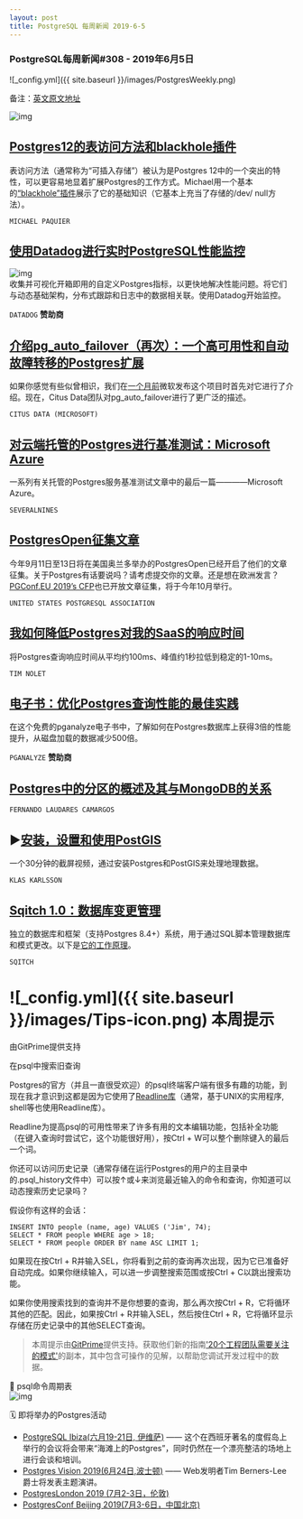 ```yaml
---
layout: post
title: PostgreSQL 每周新闻 2019-6-5
---
```


### PostgreSQL每周新闻#308 - 2019年6月5日
![_config.yml]({{ site.baseurl }}/images/PostgresWeekly.png)

备注：[英文原文地址](https://postgresweekly.com/issues/308)

![img](https://postgresweekly.com/link/64740/web)  

## [Postgres12的表访问方法和blackhole插件](https://paquier.xyz/postgresql-2/postgres-12-table-am-blackhole/)
表访问方法（通常称为“可插入存储”）被认为是Postgres 12中的一个突出的特性，可以更容易地显着扩展Postgres的工作方式。Michael用一个基本的[“blackhole”插件](https://github.com/michaelpq/pg_plugins/tree/master/blackhole_am)展示了它的基础知识（它基本上充当了存储的/dev/ null方法）。

`MICHAEL PAQUIER`

## [使用Datadog进行实时PostgreSQL性能监控](https://www.datadoghq.com/postgres-monitoring/?utm_source=Advertisement&utm_medium=CooperPress&utm_campaign=CooperPress-PostgresWeeklyP)
![img](https://copm.s3.amazonaws.com/009a5d55.png)  
收集并可视化开箱即用的自定义Postgres指标，以更快地解决性能问题。将它们与动态基础架构，分布式跟踪和日志中的数据相关联。使用Datadog开始监控。

`DATADOG` **赞助商**

## [介绍pg_auto_failover（再次）：一个高可用性和自动故障转移的Postgres扩展](https://www.citusdata.com/blog/2019/05/30/introducing-pg-auto-failover/)
如果你感觉有些似曾相识，我们在[一个月前](https://postgresweekly.com/issues/304)微软发布这个项目时首先对它进行了介绍。现在，Citus Data团队对pg_auto_failover进行了更广泛的描述。

`CITUS DATA (MICROSOFT)`

## [对云端托管的Postgres进行基准测试：Microsoft Azure](https://severalnines.com/blog/benchmarking-managed-postgresql-cloud-solutions-part-four-microsoft-azure)
一系列有关托管的Postgres服务基准测试文章中的最后一篇————Microsoft Azure。

`SEVERALNINES`

## [PostgresOpen征集文章](https://2019.postgresopen.org/callforpapers/)
今年9月11日至13日将在美国奥兰多举办的PostgresOpen已经开启了他们的文章征集。关于Postgres有话要说吗？请考虑提交你的文章。还是想在欧洲发言？[PGConf.EU 2019’s CFP](https://2019.pgconf.eu/callforpapers/)也已开放文章征集，将于今年10月举行。

`UNITED STATES POSTGRESQL ASSOCIATION`

## [我如何降低Postgres对我的SaaS的响应时间](https://blog.checklyhq.com/how-i-decimated-postgres-response-times-for-my-saas/)
将Postgres查询响应时间从平均约100ms、峰值约1秒拉低到稳定的1-10ms。

`TIM NOLET`

## [电子书：优化Postgres查询性能的最佳实践](https://pganalyze.com/ebooks/optimizing-postgres-query-performance?utm_source=PostgresWeeklySecondary)
在这个免费的pganalyze电子书中，了解如何在Postgres数据库上获得3倍的性能提升，从磁盘加载的数据减少500倍。

`PGANALYZE` **赞助商**

## [Postgres中的分区的概述及其与MongoDB的关系](https://www.percona.com/blog/2019/05/24/an-overview-of-sharding-in-postgresql-and-how-it-relates-to-mongodbs/)

`FERNANDO LAUDARES CAMARGOS`

## ▶[安装，设置和使用PostGIS](https://www.youtube.com/watch?v=EBfjZgjyZmM)
一个30分钟的截屏视频，通过安装Postgres和PostGIS来处理地理数据。

`KLAS KARLSSON`

## [Sqitch 1.0：数据库变更管理](https://github.com/sqitchers/sqitch)
独立的数据库和框架（支持Postgres 8.4+）系统，用于通过SQL脚本管理数据库和模式更改。以下是[它的工作原理](https://github.com/sqitchers/sqitch/blob/develop/lib/sqitchtutorial.pod)。

`SQITCH`

# ![_config.yml]({{ site.baseurl }}/images/Tips-icon.png)   本周提示
由GitPrime提供支持

在psql中搜索旧查询

Postgres的官方（并且一直很受欢迎）的psql终端客户端有很多有趣的功能，到现在我才意识到这都是因为它使用了[Readline库](https://en.wikipedia.org/wiki/GNU_Readline)（通常，基于UNIX的实用程序, shell等也使用Readline库）。

Readline为提高psql的可用性带来了许多有用的文本编辑功能，包括补全功能（在键入查询时尝试它，这个功能很好用），按Ctrl + W可以整个删除键入的最后一个词。

你还可以访问历史记录（通常存储在运行Postgres的用户的主目录中的.psql_history文件中）可以按↑或↓来浏览最近输入的命令和查询，你知道可以动态搜索历史记录吗？

假设你有这样的会话：

```
INSERT INTO people (name, age) VALUES ('Jim', 74);
SELECT * FROM people WHERE age > 18;
SELECT * FROM people ORDER BY name ASC LIMIT 1;

```

如果现在按Ctrl + R并输入SEL，你将看到之前的查询再次出现，因为它已准备好自动完成。如果你继续输入，可以进一步调整搜索范围或按Ctrl + C以跳出搜索功能。

如果你使用搜索找到的查询并不是你想要的查询，那么再次按Ctrl + R，它将循环其他的匹配。因此，如果按Ctrl + R并输入SEL，然后按住Ctrl + R，它将循环显示存储在历史记录中的其他SELECT查询。

>本周提示由[GitPrime](https://resources.gitprime.com/books/20-patterns/?utm_source=nl(pgw)&utm_medium=email-nl&utm_campaign=nl(pgw))提供支持。获取他们新的指南['20个工程团队需要关注的模式'](https://resources.gitprime.com/books/20-patterns/?utm_source=nl(pgw)&utm_medium=email-nl&utm_campaign=nl(pgw))的副本，其中包含可操作的见解，以帮助您调试开发过程中的数据。

🔬 psql命令周期表  
![img](https://res.cloudinary.com/cpress/image/upload/w_1280,e_sharpen:60/v1559733987/y74anviavcgujchlknif.png)


🗓  即将举办的Postgres活动  
- [PostgreSQL Ibiza(六月19-21日, 伊维萨)](https://www.pgibz.io/index.html) —— 这个在西班牙著名的度假岛上举行的会议将会带来“海滩上的Postgres”，同时仍然在一个漂亮整洁的场地上进行会谈和培训。  
- [Postgres Vision 2019(6月24日,波士顿)](https://postgresvision.com/) —— Web发明者Tim Berners-Lee爵士将发表主题演讲。
- [PostgresLondon 2019 (7月2-3日，伦敦)](https://postgreslondon.org/)
- [PostgresConf Beijing 2019(7月3-6日，中国北京)](https://postgresconf.org/conferences/Beijing)
